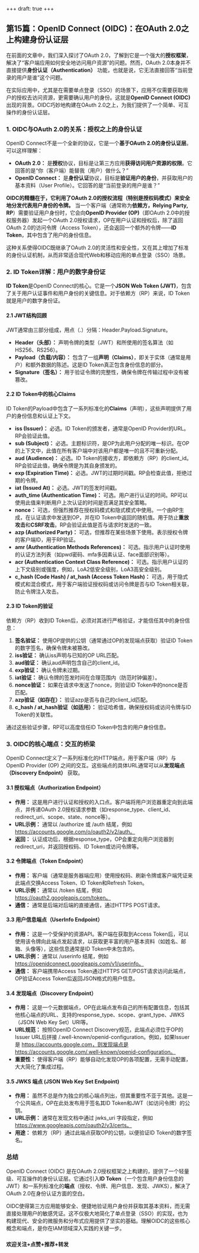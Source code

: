 +++
draft: true
+++

## 第15篇：OpenID Connect (OIDC)：在OAuth 2.0之上构建身份认证层

在前面的文章中，我们深入探讨了OAuth 2.0，了解到它是一个强大的**授权框架**，解决了“客户端应用如何安全地访问用户资源”的问题。然而，OAuth 2.0本身并不直接提供**身份认证（Authentication）** 功能，也就是说，它无法直接回答“当前登录的用户是谁”这个问题。

在实际应用中，尤其是在需要单点登录（SSO）的场景下，应用不仅需要获取用户的授权去访问资源，更需要确认用户的身份。这就是**OpenID Connect (OIDC)** 出现的背景。OIDC巧妙地构建在OAuth 2.0之上，为我们提供了一个简单、可互操作的身份认证层。

### 1. OIDC与OAuth 2.0的关系：授权之上的身份认证

OpenID Connect不是一个全新的协议，它是一个**基于OAuth 2.0的身份认证层**。可以这样理解：

* **OAuth 2.0：** 是**授权**协议，目标是让第三方应用**获得访问用户资源的权限**。它回答的是“你（客户端）能替我（用户）做什么？”
* **OpenID Connect：** 是**身份认证**协议，目标是**验证用户的身份**，并获取用户的基本资料（User Profile）。它回答的是“当前登录的用户是谁？”

**OIDC的精髓在于，它利用了OAuth 2.0的授权流程（特别是授权码模式）来安全地分发代表用户身份的令牌。** 当一个客户端（通常称为**依赖方，Relying Party, RP**）需要验证用户身份时，它会向**OpenID Provider (OP)**（即OAuth 2.0中的授权服务器）发起一个OAuth 2.0授权请求，OP在用户认证和授权后，除了返回OAuth 2.0的访问令牌（Access Token），还会返回一个额外的令牌——**ID Token**，其中包含了用户的身份信息。

这种关系使得OIDC既继承了OAuth 2.0的灵活性和安全性，又在其上增加了标准的身份认证机制，从而非常适合现代Web和移动应用的单点登录（SSO）场景。


### 2. ID Token详解：用户的数字身份证

**ID Token**是OpenID Connect的核心。它是一个**JSON Web Token (JWT)**，包含了关于用户认证事件和用户身份的关键信息。对于依赖方（RP）来说，ID Token就是用户的数字身份证。

#### 2.1 JWT结构回顾

JWT通常由三部分组成，用点（.）分隔：Header.Payload.Signature。

* **Header（头部）：** 声明令牌的类型（JWT）和所使用的签名算法（如HS256、RS256）。
* **Payload（负载/内容）：** 包含了一组**声明（Claims）**，即关于实体（通常是用户）和额外数据的陈述。这是ID Token真正包含身份信息的部分。
* **Signature（签名）：** 用于验证令牌的完整性，确保令牌在传输过程中没有被篡改。

#### 2.2 ID Token中的核心Claims

ID Token的Payload中包含了一系列标准化的**Claims**（声明），这些声明提供了用户的身份信息和认证上下文。

* **iss (Issuer)：** 必选。ID Token的颁发者，通常是OpenID Provider的URL。RP会验证此值。
* **sub (Subject)：** 必选。主题标识符，是OP为此用户分配的唯一标识。在OP的上下文中，此值在所有客户端中对该用户都是唯一的且不可重新分配。
* **aud (Audience)：** 必选。ID Token的接收方，即依赖方（RP）的client_id。RP会验证此值，确保令牌是为其自身颁发的。
* **exp (Expiration Time)：** 必选。JWT的过期时间戳。RP会检查此值，拒绝过期的令牌。
* **iat (Issued At)：** 必选。JWT的签发时间戳。
* **auth_time (Authentication Time)：** 可选。用户进行认证的时间。RP可以使用此值来判断用户上次认证的时间是否满足其安全策略。
* **nonce：** 可选，但强烈推荐在授权码模式和隐式模式中使用。一个由RP生成，在认证请求中发送到OP，并在ID Token中返回的随机值。用于防止**重放攻击**和**CSRF攻击**。RP会验证此值是否与请求时发送的一致。
* **azp (Authorized Party)：** 可选，但推荐在某些场景下使用。表示授权令牌的客户端ID，用于RP验证。
* **amr (Authentication Methods References)：** 可选。指示用户认证时使用的认证方法列表（如pwd密码、mfa多因素认证、face面部识别等）。
* **acr (Authentication Context Class Reference)：** 可选。指示用户认证的上下文级别或强度，例如，LoA2低安全级别，LoA3高安全级别。
* **c_hash (Code Hash) / at_hash (Access Token Hash)：** 可选，用于隐式模式和混合模式，用于客户端验证授权码或访问令牌是否与ID Token相关联，防止令牌注入攻击。

#### 2.3 ID Token的验证

依赖方（RP）收到ID Token后，必须对其进行严格验证，才能信任其中的身份信息：

1.  **签名验证：** 使用OP提供的公钥（通常通过OP的发现端点获取）验证ID Token的数字签名，确保令牌未被篡改。
2.  **iss验证：** 确认iss声明与已知的OP URL匹配。
3.  **aud验证：** 确认aud声明包含自己的client_id。
4.  **exp验证：** 确认令牌未过期。
5.  **iat验证：** 确认令牌的签发时间在合理范围内（防范时钟偏差）。
6.  **nonce验证：** 如果在请求中发送了nonce，则验证ID Token中的nonce是否匹配。
7.  **azp验证（如存在）：** 验证azp是否与自己的client_id匹配。
8.  **c_hash / at_hash验证（如适用）：** 验证哈希值，确保授权码或访问令牌与ID Token的关联性。

通过这些验证步骤，RP可以高度信任ID Token中包含的用户身份信息。

### 3. OIDC的核心端点：交互的桥梁

OpenID Connect定义了一系列标准化的HTTP端点，用于客户端（RP）与OpenID Provider (OP) 之间的交互。这些端点的具体URL通常可以从**发现端点（Discovery Endpoint）** 获取。

#### 3.1 授权端点（Authorization Endpoint）

* **作用：** 这是用户进行认证和授权的入口点。客户端将用户浏览器重定向到此端点，并传递OAuth 2.0授权请求参数（如response_type、client_id、redirect_uri、scope、state、nonce等）。
* **URL示例：** 通常以 /authorize 或 /auth 结尾，例如 https://accounts.google.com/o/oauth2/v2/auth。
* **返回：** 认证成功后，根据response_type，OP会重定向用户浏览器到redirect_uri，并返回授权码、ID Token或访问令牌等。

#### 3.2 令牌端点（Token Endpoint）

* **作用：** 客户端（通常是服务器端应用）使用授权码、刷新令牌或客户端凭证来此端点交换Access Token、ID Token和Refresh Token。
* **URL示例：** 通常以 /token 结尾，例如 https://oauth2.googleapis.com/token。
* **通信：** 通常是后端对后端的直接通信，通过HTTPS POST请求。

#### 3.3 用户信息端点（UserInfo Endpoint）

* **作用：** 这是一个受保护的资源API。客户端在获取到Access Token后，可以使用该令牌向此端点发起请求，以获取更丰富的用户基本资料（如姓名、邮箱、头像等），这些信息通常是ID Token中未包含的。
* **URL示例：** 通常以 /userinfo 结尾，例如 https://openidconnect.googleapis.com/v1/userinfo。
* **通信：** 客户端携带Access Token通过HTTPS GET/POST请求访问此端点，OP验证Access Token后返回JSON格式的用户信息。

#### 3.4 发现端点（Discovery Endpoint）

* **作用：** 这是一个元数据端点，OP在此端点发布自己的所有配置信息，包括其他核心端点的URL、支持的response_type、scope、grant_type、JWKS（JSON Web Key Set）URI等。
* **URL规范：** 按照OpenID Connect Discovery规范，此端点必须位于OP的Issuer URL后拼接 /.well-known/openid-configuration。例如，如果Issuer是 https://accounts.google.com，则发现端点是 https://accounts.google.com/.well-known/openid-configuration。
* **重要性：** 使得客户端（RP）能够自动化发现OP的各项配置，无需手动配置，大大简化了集成过程。

#### 3.5 JWKS 端点 (JSON Web Key Set Endpoint)

* **作用：** 虽然不总是作为独立的核心端点列出，但其重要性不亚于其他。这是一个公共端点，OP在此处发布用于签名其ID Token和JWT（如访问令牌）的公钥。
* **URL示例：** 通常在发现文档中通过 jwks_uri 字段指定，例如 https://www.googleapis.com/oauth2/v3/certs。
* **用途：** 依赖方（RP）通过此端点获取OP的公钥，以便验证ID Token的数字签名。


### 总结

OpenID Connect (OIDC) 是在OAuth 2.0授权框架之上构建的，提供了一个轻量级、可互操作的身份认证层。它通过引入**ID Token**（一个包含用户身份信息的JWT）和一系列标准化的**端点**（授权、令牌、用户信息、发现、JWKS），解决了OAuth 2.0在身份认证方面的空白。

OIDC使得第三方应用能够安全、便捷地验证用户身份并获取其基本资料，而无需直接处理用户的敏感凭证。这不仅极大地简化了单点登录（SSO）的实现，也为构建现代、安全的微服务和分布式应用提供了坚实的基础。理解OIDC的这些核心概念和端点，是你在IAM领域深入实践的关键一步。

###
**欢迎关注+点赞+推荐+转发**